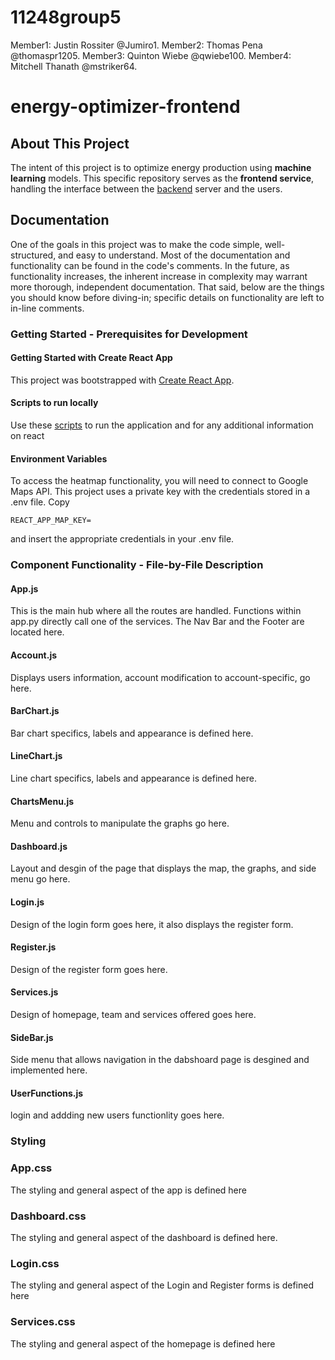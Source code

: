 # 11248group5

Member1: Justin Rossiter @Jumiro1.
Member2: Thomas Pena @thomaspr1205.
Member3: Quinton Wiebe @qwiebe100.
Member4: Mitchell Thanath @mstriker64.

# energy-optimizer-frontend

## About This Project
The intent of this project is to optimize energy production using **machine learning** models.
This specific repository serves as the **frontend service**, handling the interface between the [backend](https://github.com/qwiebe100/energy-optimizer-backend) server and the users.

## Documentation
One of the goals in this project was to make the code simple, well-structured, and easy to understand.  Most of the documentation and functionality can be found in the code's comments.
In the future, as functionality increases, the inherent increase in complexity may warrant more thorough, independent documentation.  That said, below are the things you should know before diving-in; specific details on functionality are left to in-line comments.
### Getting Started - Prerequisites for Development
#### Getting Started with Create React App
This project was bootstrapped with [Create React App](https://github.com/facebook/create-react-app).
#### Scripts to run locally
Use these [scripts](https://github.com/Jumiro1/11248group5/blob/main/Energy-Optimizer/frontend/README.md) to run the application and for any additional information on react
#### Environment Variables
To access the heatmap functionality, you will need to connect to Google Maps API. This project uses a private key with the credentials stored in a .env file. Copy 
```
REACT_APP_MAP_KEY=
```
and insert the appropriate credentials in your .env file.

### Component Functionality - File-by-File Description

#### App.js
This is the main hub where all the routes are handled.  Functions within app.py directly call one of the services. The Nav Bar and the Footer are located here.

#### Account.js
Displays users information, account modification to account-specific, go here.

#### BarChart.js
Bar chart specifics, labels and appearance is defined here.

#### LineChart.js
Line chart specifics, labels and appearance is defined here.

#### ChartsMenu.js
Menu and controls to manipulate the graphs go here.

#### Dashboard.js
Layout and desgin of the page that displays the map, the graphs, and side menu go here.

#### Login.js
Design of the login form goes here, it also displays the register form.

#### Register.js
Design of the register form goes here.

#### Services.js
Design of homepage, team and services offered goes here.

#### SideBar.js
Side menu that allows navigation in the dabshoard page is desgined and implemented here.

#### UserFunctions.js
login and addding new users functionlity goes here.

### Styling

### App.css
The styling and general aspect of the app is defined here

### Dashboard.css
The styling and general aspect of the dashboard is defined here.

### Login.css
The styling and general aspect of the Login and Register forms is defined here

### Services.css
The styling and general aspect of the homepage is defined here

